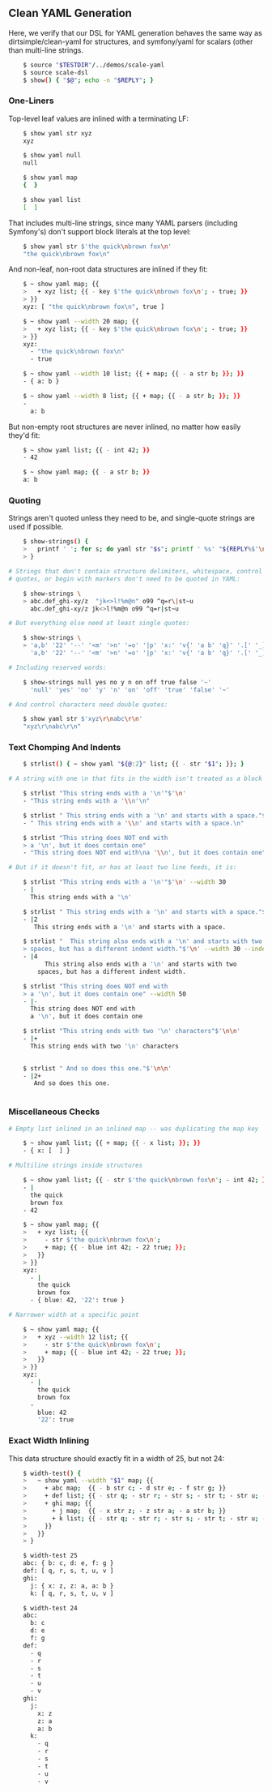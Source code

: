 ## Clean YAML Generation

Here, we verify that our DSL for YAML generation behaves the same way as dirtsimple/clean-yaml for structures, and symfony/yaml for scalars (other than multi-line strings.

~~~sh
    $ source "$TESTDIR"/../demos/scale-yaml
    $ source scale-dsl
    $ show() { "$@"; echo -n "$REPLY"; }
~~~

### One-Liners

Top-level leaf values are inlined with a terminating LF:

~~~sh
    $ show yaml str xyz
    xyz

    $ show yaml null
    null

    $ show yaml map
    {  }

    $ show yaml list
    [  ]

~~~

That includes multi-line strings, since many YAML parsers (including Symfony's) don't support block literals at the top level:

~~~sh
    $ show yaml str $'the quick\nbrown fox\n'
    "the quick\nbrown fox\n"
~~~

And non-leaf, non-root data structures are inlined if they fit:

~~~sh
    $ ~ show yaml map; {{
    >   + xyz list; {{ - key $'the quick\nbrown fox\n'; - true; }}
    > }}
    xyz: [ "the quick\nbrown fox\n", true ]

    $ ~ show yaml --width 20 map; {{
    >   + xyz list; {{ - key $'the quick\nbrown fox\n'; - true; }}
    > }}
    xyz:
      - "the quick\nbrown fox\n"
      - true

    $ ~ show yaml --width 10 list; {{ + map; {{ - a str b; }}; }}
    - { a: b }

    $ ~ show yaml --width 8 list; {{ + map; {{ - a str b; }}; }}
    -
      a: b
~~~

But non-empty root structures are never inlined, no matter how easily they'd fit:

~~~sh
    $ ~ show yaml list; {{ - int 42; }}
    - 42

    $ ~ show yaml map; {{ - a str b; }}
    a: b
~~~

### Quoting

Strings aren't quoted unless they need to be, and single-quote strings are used if possible.

~~~sh
    $ show-strings() {
    >   printf ' '; for s; do yaml str "$s"; printf ' %s' "${REPLY%$'\n'}"; done; printf \\n
    > }

# Strings that don't contain structure delimiters, whitespace, control characters,
# quotes, or begin with markers don't need to be quoted in YAML:

    $ show-strings \
    > abc.def_ghi-xy/z  "jk<>l!%m@n" o99 ^q=r\|st~u
      abc.def_ghi-xy/z jk<>l!%m@n o99 ^q=r|st~u

# But everything else need at least single quotes:

    $ show-strings \
    > 'a,b' '22' '--' '<m' '>n' '=o' '|p' 'x:' 'v{' 'a b' 'q}' '.[' '_]' '^&' 'x?' 'e#' '"q"' "x''y"
      'a,b' '22' '--' '<m' '>n' '=o' '|p' 'x:' 'v{' 'a b' 'q}' '.[' '_]' '^&' 'x?' 'e#' '"q"' 'x''''y'

# Including reserved words:

    $ show-strings null yes no y n on off true false '~'
      'null' 'yes' 'no' 'y' 'n' 'on' 'off' 'true' 'false' '~'

# And control characters need double quotes:

    $ show yaml str $'xyz\r\nabc\r\n'
    "xyz\r\nabc\r\n"
~~~

### Text Chomping And Indents

~~~sh
    $ strlist() { ~ show yaml "${@:2}" list; {{ - str "$1"; }}; }

# A string with one \n that fits in the width isn't treated as a block

    $ strlist "This string ends with a '\n'"$'\n'
    - "This string ends with a '\\n'\n"

    $ strlist " This string ends with a '\n' and starts with a space."$'\n'
    - " This string ends with a '\\n' and starts with a space.\n"

    $ strlist "This string does NOT end with
    > a '\n', but it does contain one"
    - "This string does NOT end with\na '\\n', but it does contain one"

# But if it doesn't fit, or has at least two line feeds, it is:

    $ strlist "This string ends with a '\n'"$'\n' --width 30
    - |
      This string ends with a '\n'

    $ strlist " This string ends with a '\n' and starts with a space."$'\n' --width 30
    - |2
       This string ends with a '\n' and starts with a space.

    $ strlist "  This string also ends with a '\n' and starts with two
    > spaces, but has a different indent width."$'\n' --width 30 --indent 4
    - |4
          This string also ends with a '\n' and starts with two
        spaces, but has a different indent width.

    $ strlist "This string does NOT end with
    > a '\n', but it does contain one" --width 50
    - |-
      This string does NOT end with
      a '\n', but it does contain one

    $ strlist "This string ends with two '\n' characters"$'\n\n'
    - |+
      This string ends with two '\n' characters
      

    $ strlist " And so does this one."$'\n\n'
    - |2+
       And so does this one.
      
~~~

### Miscellaneous Checks

~~~sh
# Empty list inlined in an inlined map -- was duplicating the map key

    $ ~ show yaml list; {{ + map; {{ - x list; }}; }}
    - { x: [  ] }

# Multiline strings inside structures

    $ ~ show yaml list; {{ - str $'the quick\nbrown fox\n'; - int 42; }}
    - |
      the quick
      brown fox
    - 42

    $ ~ show yaml map; {{
    >   + xyz list; {{
    >     - str $'the quick\nbrown fox\n';
    >     + map; {{ - blue int 42; - 22 true; }};
    >   }}
    > }}
    xyz:
      - |
        the quick
        brown fox
      - { blue: 42, '22': true }

# Narrower width at a specific point

    $ ~ show yaml map; {{
    >   + xyz --width 12 list; {{
    >     - str $'the quick\nbrown fox\n';
    >     + map; {{ - blue int 42; - 22 true; }};
    >   }}
    > }}
    xyz:
      - |
        the quick
        brown fox
      -
        blue: 42
        '22': true

~~~

### Exact Width Inlining

This data structure should exactly fit in a width of 25, but not 24:

~~~sh
    $ width-test() {
    >   ~ show yaml --width "$1" map; {{
    >     + abc map;  {{ - b str c; - d str e; - f str g; }}
    >     + def list; {{ - str q; - str r; - str s; - str t; - str u; - str v; }}
    >     + ghi map; {{
    >       + j map;  {{ - x str z; - z str a; - a str b; }}
    >       + k list; {{ - str q; - str r; - str s; - str t; - str u; - str v; }}
    >     }}
    >   }}
    > }

    $ width-test 25
    abc: { b: c, d: e, f: g }
    def: [ q, r, s, t, u, v ]
    ghi:
      j: { x: z, z: a, a: b }
      k: [ q, r, s, t, u, v ]

    $ width-test 24
    abc:
      b: c
      d: e
      f: g
    def:
      - q
      - r
      - s
      - t
      - u
      - v
    ghi:
      j:
        x: z
        z: a
        a: b
      k:
        - q
        - r
        - s
        - t
        - u
        - v
~~~

